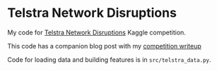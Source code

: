 # Telstra Network Disruptions
My code for [Telstra Network Disruptions](https://www.kaggle.com/c/telstra-recruiting-network) Kaggle competition.

This code has a companion blog post with my [competition writeup](http://viet-aalto.com/index.php/2018/02/06/telstra-network-disruptions/)

Code for loading data and building features is in `src/telstra_data.py`.
